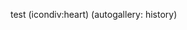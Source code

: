 <!--
Title: Om
Description: Om Jacob Moen.
Keywords: Jacob, Moen, Jacob Moen, jacmoe
ogimage: newsiteimage.jpg
Date: 2013/01/01 03:43:00
Updated: 2014/01/26 03:23
View: om
-->
test
(icondiv:heart)
(autogallery: history)
